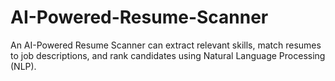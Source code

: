 # AI-Powered-Resume-Scanner
An AI-Powered Resume Scanner can extract relevant skills, match resumes to job descriptions, and rank candidates using Natural Language Processing (NLP).
